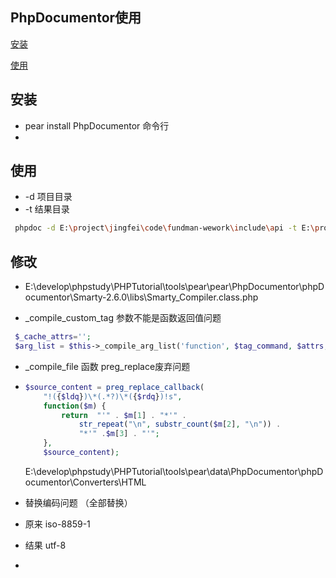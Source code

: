 ## PhpDocumentor使用

[安装](https://www.jianshu.com/p/93e84163b3b3)

[使用](https://oomusou.io/phpstorm/phpstorm-phpdoc/)

## 安装

-  pear install PhpDocumentor 命令行
-  

## 使用 

- -d 项目目录
- -t 结果目录

```bash
 phpdoc -d E:\project\jingfei\code\fundman-wework\include\api -t E:\project\jingfei\code\fundman-wework\controller-bat\doc
```



## 修改

- E:\develop\phpstudy\PHPTutorial\tools\pear\pear\PhpDocumentor\phpDocumentor\Smarty-2.6.0\libs\Smarty_Compiler.class.php 

- _compile_custom_tag 参数不能是函数返回值问题

```php
 $_cache_attrs='';
 $arg_list = $this->_compile_arg_list('function', $tag_command, $attrs, $_cache_attrs);
```



- _compile_file 函数 preg_replace废弃问题

- ```php
  $source_content = preg_replace_callback(
      "!({$ldq})\*(.*?)\*({$rdq})!s",
      function($m) { 
          return  "'" . $m[1] . "*'" . 
              str_repeat("\n", substr_count($m[2], "\n")) . 
              "*'" .$m[3] . "'"; 
      },
      $source_content);
  ```

  E:\develop\phpstudy\PHPTutorial\tools\pear\data\PhpDocumentor\phpDocumentor\Converters\HTML

- 替换编码问题 （全部替换）

- 原来 iso-8859-1  

- 结果 utf-8

- 